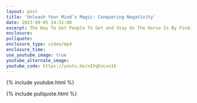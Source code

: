 ```yaml
---
layout: post
title: 'Unleash Your Mind’s Magic: Conquering Negativity'
date: 2023-09-05 14:51:00
excerpt: The Way To Get People To Get and Stay On The Horse Is By Finding Their Pain.
enclosure:
pullquote:
enclosure_type: video/mp4
enclosure_time:
use_youtube_image: true
youtube_alternate_image:
youtube_code: https://youtu.be/nIVqExLvu1k
---
```

{% include youtube.html %}

{% include pullquote.html %}

